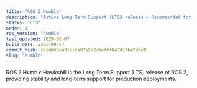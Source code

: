```yaml
---
title: "ROS 2 Humble"
description: "Active Long Term Support (LTS) release - Recommended for production"
status: "LTS"
order: 1
ros_version: "humble"
last_updated: 2025-08-07
build_date: 2025-08-07
commit_hash: 76cdd45da31c7da87a9c2cbefff8e7437b47dae9
slug: "humble"
---
```


ROS 2 Humble Hawksbill is the Long Term Support (LTS) release of ROS 2, providing stability and long-term support for production deployments.